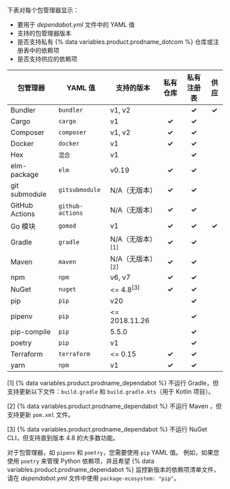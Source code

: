 下表对每个包管理器显示：
- 要用于 *dependabot.yml* 文件中的 YAML 值
- 支持的包管理器版本
- 是否支持私有 {% data variables.product.prodname_dotcom %} 仓库或注册表中的依赖项
- 是否支持供应的依赖项

| 包管理器           | YAML 值           | 支持的版本                  | 私有仓库  | 私有注册表 |  供应   |
| -------------- | ---------------- | ---------------------- |:-----:|:-----:|:-----:|
| Bundler        | `bundler`        | v1, v2                 |       | **✓** | **✓** |
| Cargo          | `cargo`          | v1                     | **✓** | **✓** |       |
| Composer       | `composer`       | v1, v2                 | **✓** | **✓** |       |
| Docker         | `docker`         | v1                     | **✓** | **✓** |       |
| Hex            | `混合`             | v1                     |       | **✓** |       |
| elm-package    | `elm`            | v0.19                  | **✓** | **✓** |       |
| git submodule  | `gitsubmodule`   | N/A（无版本）               | **✓** | **✓** |       |
| GitHub Actions | `github-actions` | N/A（无版本）               | **✓** | **✓** |       |
| Go 模块          | `gomod`          | v1                     | **✓** | **✓** | **✓** |
| Gradle         | `gradle`         | N/A（无版本）<sup>[1]</sup> | **✓** | **✓** |       |
| Maven          | `maven`          | N/A（无版本）<sup>[2]</sup> | **✓** | **✓** |       |
| npm            | `npm`            | v6, v7                 | **✓** | **✓** |       |
| NuGet          | `nuget`          | <= 4.8<sup>[3]</sup>   | **✓** | **✓** |       |
| pip            | `pip`            | v20                    |       | **✓** |       |
| pipenv         | `pip`            | <= 2018.11.26          |       | **✓** |       |
| pip-compile    | `pip`            | 5.5.0                  |       | **✓** |       |
| poetry         | `pip`            | v1                     |       | **✓** |       |
| Terraform      | `terraform`      | <= 0.15                | **✓** | **✓** |       |
| yarn           | `npm`            | v1                     | **✓** | **✓** |       |

[1] {% data variables.product.prodname_dependabot %} 不运行 Gradle，但支持更新以下文件：`build.gradle` 和 `build.gradle.kts`（用于 Kotlin 项目）。

[2] {% data variables.product.prodname_dependabot %} 不运行 Maven ，但支持更新 `pom.xml` 文件。

[3] {% data variables.product.prodname_dependabot %} 不运行 NuGet CLI，但支持直到版本 4.8 的大多数功能。

对于包管理器，如 `pipenv` 和 `poetry`，您需要使用 `pip` YAML 值。 例如，如果您使用 `poetry` 来管理 Python 依赖项，并且希望 {% data variables.product.prodname_dependabot %} 监控新版本的依赖项清单文件，请在 *dependabot.yml* 文件中使用 `package-ecosystem: "pip"`。
